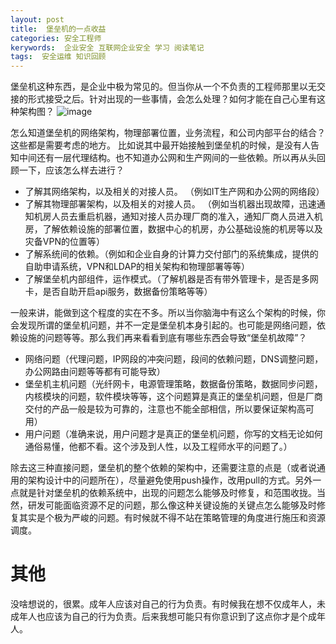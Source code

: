 ```yaml
---
layout: post
title:  堡垒机的一点收益
categories: 安全工程师
kerywords:  企业安全 互联网企业安全 学习 阅读笔记 
tags:  安全运维 知识回顾
---
```


堡垒机这种东西，是企业中极为常见的。但当你从一个不负责的工程师那里以无交接的形式接受之后。针对出现的一些事情，会怎么处理？如何才能在自己心里有这种架构图？
![image](https://user-images.githubusercontent.com/12653147/68079125-3f3e4e80-fe1f-11e9-89e7-e1bb1db8f875.png)

怎么知道堡垒机的网络架构，物理部署位置，业务流程，和公司内部平台的结合？这些都是需要考虑的地方。
比如说其中最开始接触到堡垒机的时候，是没有人告知中间还有一层代理结构。也不知道办公网和生产网间的一些依赖。所以再从头回顾一下，应该怎么样去进行？

* 了解其网络架构，以及相关的对接人员。 （例如IT生产网和办公网的网络段）
* 了解其物理部署架构，以及相关的对接人员。 （例如当机器出现故障，迅速通知机房人员去重启机器，通知对接人员办理厂商的准入，通知厂商人员进入机房，了解依赖设施的部署位置，数据中心的机房，办公基础设施的机房等以及灾备VPN的位置等）
* 了解系统间的依赖。（例如和企业自身的计算力交付部门的系统集成，提供的自助申请系统，VPN和LDAP的相关架构和物理部署等等）
* 了解堡垒机内部组件，运作模式。（了解机器是否有带外管理卡，是否是多网卡，是否自助开启api服务，数据备份策略等等）

一般来讲，能做到这个程度的实在不多。所以当你脑海中有这么个架构的时候，你会发现所谓的堡垒机问题，并不一定是堡垒机本身引起的。也可能是网络问题，依赖设施的问题等等。那么我们再来看看到底有哪些东西会导致“堡垒机故障”？

* 网络问题（代理问题，IP网段的冲突问题，段间的依赖问题，DNS调整问题，办公网路由问题等等都有可能导致）
* 堡垒机主机问题（光纤网卡，电源管理策略，数据备份策略，数据同步问题，内核模块的问题，软件模块等等，这个问题算是真正的堡垒机问题，但是厂商交付的产品一般是较为可靠的，注意也不能全部相信，所以要保证架构高可用）
* 用户问题（准确来说，用户问题才是真正的堡垒机问题，你写的文档无论如何通俗易懂，他都不看。这个涉及到人性，以及工程师水平的问题了。）

除去这三种直接问题，堡垒机的整个依赖的架构中，还需要注意的点是（或者说通用的架构设计中的问题所在），尽量避免使用push操作，改用pull的方式。另外一点就是针对堡垒机的依赖系统中，出现的问题怎么能够及时修复，和范围收拢。当然，研发可能面临资源不足的问题，那么像这种关键设施的关键点怎么能够及时修复其实是个极为严峻的问题。有时候就不得不站在策略管理的角度进行施压和资源调度。


# 其他
没啥想说的，很累。成年人应该对自己的行为负责。有时候我在想不仅成年人，未成年人也应该为自己的行为负责。后来我想可能只有你意识到了这点你才是个成年人。